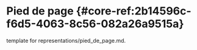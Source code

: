 # Pied de page {#core-ref:2b14596c-f6d5-4063-8c56-082a26a9515a}
 
<span class="fixme template"> template for representations/pied_de_page.md.</span>
